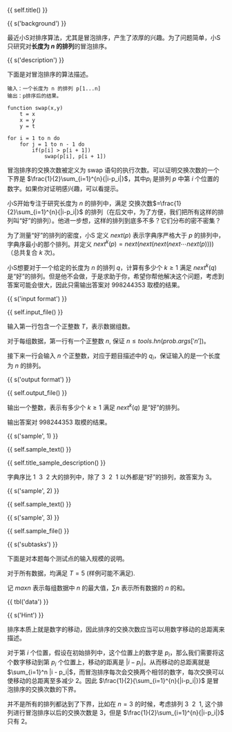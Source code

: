 {{ self.title() }}

{{ s('background') }}

最近小S对排序算法，尤其是冒泡排序，产生了浓厚的兴趣。为了问题简单，小S 只研究对**长度为 $n$ 的排列**的冒泡排序。

{{ s('description') }}

下面是对冒泡排序的算法描述。

```
输入：一个长度为 n 的排列 p[1...n]
输出：p排序后的结果。

function swap(x,y)
	t = x
	x = y
	y = t
	
for i = 1 to n do
	for j = 1 to n - 1 do
		if(p[i] > p[i + 1])
			swap(p[i], p[i + 1])
```

冒泡排序的交换次数被定义为 swap 语句的执行次数。可以证明交换次数的一个下界是 $\frac{1}{2}\sum_{i=1}^{n}{|i-p_i|}$，其中$p_i$ 是排列 $p$ 中第 $i$ 个位置的数字。如果你对证明感兴趣，可以看提示。

小S开始专注于研究长度为 $n$ 的排列中，满足 交换次数$=\frac{1}{2}\sum_{i=1}^{n}{|i-p_i|}$ 的排列（在后文中，为了方便，我们把所有这样的排列叫“好”的排列）。他进一步想，这样的排列到底多不多？它们分布的密不密集？

为了测量“好”的排列的密度，小S 定义 $next(p)$ 表示字典序严格大于 $p$ 的排列中，字典序最小的那个排列。并定义 $next^k(p)=next(next(next(next\cdots next(p))))$（总共复合 $k$ 次)。

小S想要对于一个给定的长度为 $n$ 的排列 $q$，计算有多少个 $k\geq 1$ 满足 $next^k(q)$ 是“好”的排列。但是他不会做，于是求助于你，希望你帮他解决这个问题，考虑到答案可能会很大，因此只需输出答案对 $998244353$ 取模的结果。

{{ s('input format') }}

{{ self.input_file() }}

输入第一行包含一个正整数 $T$，表示数据组数。

对于每组数据，第一行有一个正整数 $n$, 保证 $n \le {{ tools.hn(prob.args['n']) }}$。

接下来一行会输入 $n$ 个正整数，对应于题目描述中的 $q_i$，保证输入的是一个长度为 $n$ 的排列。

{{ s('output format') }}

{{ self.output_file() }}

输出一个整数，表示有多少个 $k\geq 1$ 满足 $next^k(q)$ 是“好”的排列。

输出答案对 998244353 取模的结果。

{{ s('sample', 1) }}

{{ self.sample_text() }}

{{ self.title_sample_description() }}

字典序比 $1~~3~~2$ 大的排列中，除了 $3~~2~~1$ 以外都是“好”的排列，故答案为 3。

{{ s('sample', 2) }}

{{ self.sample_text() }}

{{ s('sample', 3) }}

{{ self.sample_file() }}

{{ s('subtasks') }}

下面是对本题每个测试点的输入规模的说明。

对于所有数据，均满足 $T = 5$ (样例可能不满足). 

记 $maxn$ 表示每组数据中 $n$ 的最大值，$\sum{n}$ 表示所有数据的 $n$ 的和。

{{ tbl('data') }}

{{ s('Hint') }}

排序本质上就是数字的移动，因此排序的交换次数应当可以用数字移动的总距离来描述。

对于第 $i$ 个位置，假设在初始排列中，这个位置上的数字是 $p_i$，那么我们需要将这个数字移动到第 $p_i$ 个位置上，移动的距离是 $|i - p_i|$。从而移动的总距离就是 $\sum_{i=1}^n |i - p_i|$，而冒泡排序每次会交换两个相邻的数字，每次交换可以使移动的总距离至多减少 2。因此 $\frac{1}{2}{\sum_{i=1}^{n}{|i-p_i|}}$ 是冒泡排序的交换次数的下界。

并不是所有的排列都达到了下界，比如在 $n=3$ 的时候，考虑排列 $3 ~~ 2~~1$, 这个排列进行冒泡排序以后的交换次数是 3，但是 $\frac{1}{2}\sum_{i=1}^{n}{|i-p_i|}$ 只有 2。